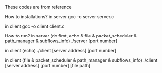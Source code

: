These codes are from reference

How to installations?
in server
gcc -o server server.c

in client
gcc -o client client.c

How to run?
in server (do first, echo & file & packet_scheduler & path_manager & subflows_info)
./server [port number]

in client (echo)
./client [server address] [port number]

in client (file & packet_scheduler & path_manager & subflows_info)
./client [server address] [port number] [file path]
